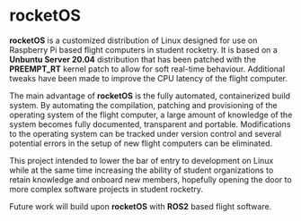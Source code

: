 # rocketOS

**rocketOS** is a customized distribution of Linux designed for use on Raspberry Pi based flight computers in student rocketry. It is based on a **Unbuntu Server 20.04** distribution that has been patched with the **PREEMPT_RT** kernel patch to allow for soft real-time behaviour. Additional tweaks have been made to improve the CPU latency of the flight computer.

The main advantage of **rocketOS** is the fully automated, containerized build system. By automating the compilation, patching and provisioning of the operating system of the flight computer, a large amount of knowledge of the system becomes fully documented, transparent and portable. Modifications to the operating system can be tracked under version control and several potential errors in the setup of new flight computers can be eliminated.

This project intended to lower the bar of entry to development on Linux while at the same time increasing the ability of student organizations to retain knowledge and onboard new members, hopefully opening the door to more complex software projects in student rocketry.

Future work will build upon **rocketOS** with **ROS2** based flight software.